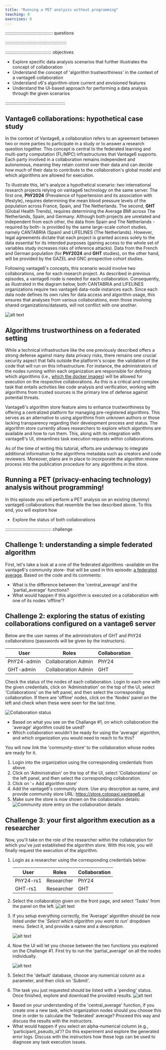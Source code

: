 ```yaml
---
title: "Running a PET analysis without programming"
teaching: 0
exercises: 0
---
```



:::::::::::::::::::::::::::::::::::::: questions


:::::::::::::::::::::::::::::::::::::::::::::::::

::::::::::::::::::::::::::::::::::::: objectives

- Explore specific data analysis scenarios that further illustrates the concept of collaboration
- Understand the concept of 'algorithm trustworthiness' in the context of a vantage6 collaboration
- Understand v6's algorithm-store current and envisioned features
- Understand the UI-based approach for performing a data analysis through the given scenarios 

::::::::::::::::::::::::::::::::::::::::::::::::

## Vantage6 collaborations: hypothetical case study

In the context of Vantage6, a collaboration refers to an agreement between two or more parties to participate in a study or to answer a research question together. This concept is central to the federated learning and multi-party computation (FL/MPC) infrastructures that Vantage6 supports. Each party involved in a collaboration remains independent and autonomous, meaning they retain control over their data and can decide how much of their data to contribute to the collaboration's global model and which algorithms are allowed for execution. 

To illustrate this, let's analyze a hypothetical scenario: two international research projects relying on vantage6 technology on the same server. The first one, __PhY2024__ (Prevalence of hypertension and its association with lifestyle), requires determining the mean blood pressure levels of the population across France, Spain, and The Netherlands. The second, __GHT__ (Global Health Trends), requires determining the Average BMI across The Netherlands, Spain, and Germany. Although both projects are unrelated and independent from each other, the data from Spain and The Netherlands -required by both- is provided by the same large-scale cohort studies, namely CANTABRIA (Spain) and LIFELINES (The Netherlands). However, legal agreements dictate that each project is granted access solely to the data essential for its intended purposes (gaining access to the whole set of variables study increases risks of inference attacks). Data from the French and German population (for __PhY2024__ and __GHT__ studies), on the other hand, will be provided by the GAZEL and GNC prospective cohort studies.

Following vantage6's concepts, this scenario would involve two collaborations, one for each research project. As described in previous episodes, a vantage6 node is needed for each collaboration. Consequently, as illustrated in the diagram below, both CANTABRIA and LIFELINES organizations require two vantage6 data-node instances each. Since each data node defines its own rules for data access and algorithm usage, this ensures that analyses from various collaborations, even those involving shared organizations/datasets, will not conflict with one another.

![alt text](fig/chapter3/orgs_n_collabs_scenario.png)


## Algorithms trustworthiness on a federated setting

While a technical infrastructure like the one previously described offers a strong defense against many data privacy risks, there remains one crucial security aspect that falls outside the platform's scope: the validation of the code that will run on this infrastructure. For instance, the administrators of the nodes running within each organization are responsible for defining which algorithms (i.e., [which the docker images](https://docs.vantage6.ai/en/main/node/configure.html#all-configuration-options)) will be allowed for execution on the respective collaborations. As this is a critical and complex task that entails activities like code analysis and verification, working with algorithms from trusted sources is the primary line of defense against potential threats.

Vantage6's algorithm store feature aims to enhance trustworthiness by offering a centralized platform for managing pre-registered algorithms. This serves as an alternative to using algorithms from unknown authors or those lacking transparency regarding their development process and status. The algorithm store currently allows researchers to explore which algorithms are available and how to run them. This, along with its integration with vantage6's UI, streamlines task execution requests within collaborations.

As of the time of writing this tutorial, efforts are underway to integrate additional information to the algorithms metadata such as creators and code reviewers. Moreover, plans are in place to incorporate the algorithm review process into the publication procedure for any algorithms in the store.

## Running a PET (privacy-enhacing technology) analysis without programming!

In this episode you will perform a PET analysis on an existing (dummy) vantage6 collaborations that resemble the two described above. To this end, you will explore how 

- Explore the status of both collaborations


::::::::::::::::::::::::::::::::::::: challenge

## Challenge 1: understanding a simple federated algorithm

First, let's take a look at a one of the federated algorithms -available on the vantage6's community store- that will be used in this episode: [a federated average](https://github.com/IKNL/v6-average-py/blob/master/v6-average-py/__init__.py). Based on the code and its comments:
- What is the difference between the 'central_average' and the 'partial_average' functions?
- What would happen if this algorithm is executed on a collaboration with one of its nodes 'offline'?


## Challenge 2: exploring the status of existing collaborations configured on a vantage6 server

Below are the user names of the administrators of GHT and PhY24 collaborations (passwords will be given by the instructors).

|  User  |  Roles   |  Collaboration   |
|----|-----|-----|
|PhY24-admin  | Collaboration Admin    |PhY24      |
|GHT-admin  | Collaboration Admin    |GHT    |

Check the status of the nodes of each collaboration. Login to each one with the given credentials, click on 'Administration' on the top of the UI, select 'Collaborations' on the left panel, and then select the corresponding collaboration. If there are 'offline' nodes, click on the 'Nodes' panel on the left and check when these were seen for the last time.

![Collaboration status](fig/chapter3/collab-status-offline.png)

- Based on what you see on the Challange #1, on which collaboration the 'average' algorithm could be used?
- Which collaboration wouldn't be ready for using the 'average' algorithm, and which organization you would need to reach to fix this?

You will now link the 'community-store' to the collaboration whose nodes are ready for it. 

1. Login into the organization using the corresponding credentials from above. 
2. Click on 'Administration' on the top of the UI, select 'Collaborations' on the left panel, and then select the corresponding collaboration.
3. Click on '+ Add algorithm store'
4. Add the vantage6's community store. Use any descrption as name, and provide community store URL: https://store.cotopaxi.vantage6.ai
5. Make sure the store is now shown on the collaboration details:
![Community store entry on the collaboration details](fig/chapter3/community-store-entry.png)


## Challenge 3: your first algorithm execution as a researcher

Now, you'll take on the role of the researcher within the collaboration for which you've just established the algorithm store. With this role, you will finally request the execution of the algorithm. 

1. Login as a researcher using the corresponding credentials below:

    |  User  |  Roles   |  Collaboration   |
    |----|-----|-----|
    |PhY24-rs1  | Researcher    |PhY24      |
    |GHT-rs1  | Researcher    |GHT    |

2. Select the collaboration given on the front page, and select 'Tasks' from the panel on the left.
    ![alt text](fig/chapter3/collab-researcher-view.png)

3. If you setup everything correctly, the 'Average' algorithm should be now listed under the '*Select which algorithm you want to run*' dropdown menu. Select it, and provide a name and a description.

    ![alt text](fig/chapter3/task-alg-selection.png)

4. Now the UI will let you choose between the two functions you explored on the Challenge #1. First try to run the 'partial_average' on all the nodes individually.

    ![alt text](image.png)

5. Select the 'default' database, choose any numerical column as a parameter, and then click on 'Submit'.

6. The task you just requested should be listed with a 'pending' status. Once finished, explore and download the provided results.
    ![alt text](fig/chapter3/task-pendng.png)

- Based on your understanding of the 'central_average' function, if you create one a new task, which organization nodes should you choose this time in order to calculate the 'federated' average? Proceed this way and discuss the results with the instructors.
- What would happen if you select an alpha-numerical column (e.g., 'participant_pseudo_id')? Do this experiment and explore the generated error logs. Discuss with the instructors how these logs can be used to diagnose any task execution issues.






